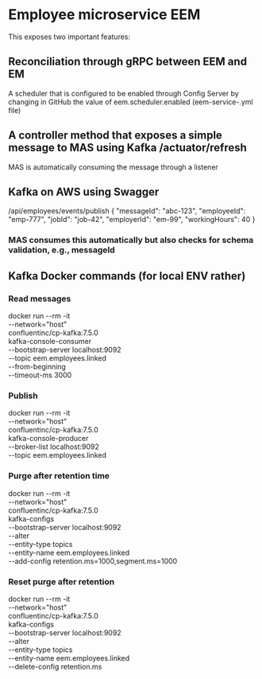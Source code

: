 # Employee microservice EEM

This exposes two important features:

## Reconciliation through gRPC between EEM and EM
A scheduler that is configured to be enabled through Config Server
  by changing in GitHub the value of eem.scheduler.enabled (eem-service-<ENV>.yml file)

## A controller method that exposes a simple message to MAS using Kafka /actuator/refresh
MAS is automatically consuming the message through a listener

## Kafka on AWS using Swagger
/api/employees/events/publish
{
"messageId": "abc-123",
"employeeId": "emp-777",
"jobId": "job-42",
"employerId": "em-99",
"workingHours": 40
}

### MAS consumes this automatically but also checks for schema validation, e.g., messageId


## Kafka Docker commands (for local ENV rather)
### Read messages
docker run --rm -it \
--network="host" \
confluentinc/cp-kafka:7.5.0 \
kafka-console-consumer \
--bootstrap-server localhost:9092 \
--topic eem.employees.linked \
--from-beginning \
--timeout-ms 3000

### Publish
docker run --rm -it \
--network="host" \
confluentinc/cp-kafka:7.5.0 \
kafka-console-producer \
--broker-list localhost:9092 \
--topic eem.employees.linked


### Purge after retention time
docker run --rm -it \
--network="host" \
confluentinc/cp-kafka:7.5.0 \
kafka-configs \
--bootstrap-server localhost:9092 \
--alter \
--entity-type topics \
--entity-name eem.employees.linked \
--add-config retention.ms=1000,segment.ms=1000

### Reset purge after retention
docker run --rm -it \
--network="host" \
confluentinc/cp-kafka:7.5.0 \
kafka-configs \
--bootstrap-server localhost:9092 \
--alter \
--entity-type topics \
--entity-name eem.employees.linked \
--delete-config retention.ms